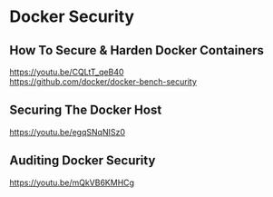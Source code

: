 # Docker Security  

## How To Secure & Harden Docker Containers  
https://youtu.be/CQLtT_qeB40  
https://github.com/docker/docker-bench-security  

## Securing The Docker Host  
https://youtu.be/egqSNqNISz0

## Auditing Docker Security  
https://youtu.be/mQkVB6KMHCg